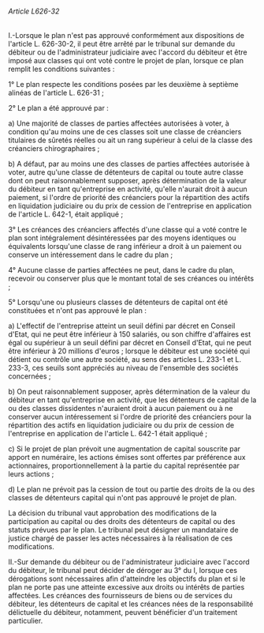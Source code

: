 ###### Article L626-32

I.-Lorsque le plan n'est pas approuvé conformément aux dispositions de l'article L. 626-30-2, il peut être arrêté par le tribunal sur demande du débiteur ou de l'administrateur judiciaire avec l'accord du débiteur et être imposé aux classes qui ont voté contre le projet de plan, lorsque ce plan remplit les conditions suivantes :

1° Le plan respecte les conditions posées par les deuxième à septième alinéas de l'article L. 626-31 ;

2° Le plan a été approuvé par :

a) Une majorité de classes de parties affectées autorisées à voter, à condition qu'au moins une de ces classes soit une classe de créanciers titulaires de sûretés réelles ou ait un rang supérieur à celui de la classe des créanciers chirographaires ;

b) A défaut, par au moins une des classes de parties affectées autorisée à voter, autre qu'une classe de détenteurs de capital ou toute autre classe dont on peut raisonnablement supposer, après détermination de la valeur du débiteur en tant qu'entreprise en activité, qu'elle n'aurait droit à aucun paiement, si l'ordre de priorité des créanciers pour la répartition des actifs en liquidation judiciaire ou du prix de cession de l'entreprise en application de l'article L. 642-1, était appliqué ;

3° Les créances des créanciers affectés d'une classe qui a voté contre le plan sont intégralement désintéressées par des moyens identiques ou équivalents lorsqu'une classe de rang inférieur a droit à un paiement ou conserve un intéressement dans le cadre du plan ;

4° Aucune classe de parties affectées ne peut, dans le cadre du plan, recevoir ou conserver plus que le montant total de ses créances ou intérêts ;

5° Lorsqu'une ou plusieurs classes de détenteurs de capital ont été constituées et n'ont pas approuvé le plan :

a) L'effectif de l'entreprise atteint un seuil défini par décret en Conseil d'Etat, qui ne peut être inférieur à 150 salariés, ou son chiffre d'affaires est égal ou supérieur à un seuil défini par décret en Conseil d'Etat, qui ne peut être inférieur à 20 millions d'euros ; lorsque le débiteur est une société qui détient ou contrôle une autre société, au sens des articles L. 233-1 et L. 233-3, ces seuils sont appréciés au niveau de l'ensemble des sociétés concernées ;

b) On peut raisonnablement supposer, après détermination de la valeur du débiteur en tant qu'entreprise en activité, que les détenteurs de capital de la ou des classes dissidentes n'auraient droit à aucun paiement ou à ne conserver aucun intéressement si l'ordre de priorité des créanciers pour la répartition des actifs en liquidation judiciaire ou du prix de cession de l'entreprise en application de l'article L. 642-1 était appliqué ;

c) Si le projet de plan prévoit une augmentation de capital souscrite par apport en numéraire, les actions émises sont offertes par préférence aux actionnaires, proportionnellement à la partie du capital représentée par leurs actions ;

d) Le plan ne prévoit pas la cession de tout ou partie des droits de la ou des classes de détenteurs capital qui n'ont pas approuvé le projet de plan.

La décision du tribunal vaut approbation des modifications de la participation au capital ou des droits des détenteurs de capital ou des statuts prévues par le plan. Le tribunal peut désigner un mandataire de justice chargé de passer les actes nécessaires à la réalisation de ces modifications.

II.-Sur demande du débiteur ou de l'administrateur judiciaire avec l'accord du débiteur, le tribunal peut décider de déroger au 3° du I, lorsque ces dérogations sont nécessaires afin d'atteindre les objectifs du plan et si le plan ne porte pas une atteinte excessive aux droits ou intérêts de parties affectées. Les créances des fournisseurs de biens ou de services du débiteur, les détenteurs de capital et les créances nées de la responsabilité délictuelle du débiteur, notamment, peuvent bénéficier d'un traitement particulier.

